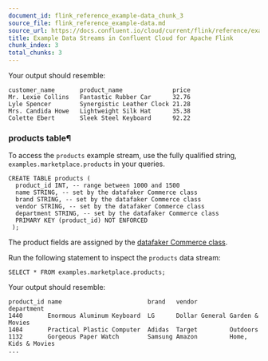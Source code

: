 ```yaml
---
document_id: flink_reference_example-data_chunk_3
source_file: flink_reference_example-data.md
source_url: https://docs.confluent.io/cloud/current/flink/reference/example-data.html
title: Example Data Streams in Confluent Cloud for Apache Flink
chunk_index: 3
total_chunks: 3
---
```


Your output should resemble:

    customer_name       product_name              price
    Mr. Lexie Collins   Fantastic Rubber Car      32.76
    Lyle Spencer        Synergistic Leather Clock 21.28
    Mrs. Candida Howe   Lightweight Silk Hat      35.38
    Colette Ebert       Sleek Steel Keyboard      92.22

### products table¶

To access the `products` example stream, use the fully qualified string, `examples.marketplace.products` in your queries.

    CREATE TABLE products (
      product_id INT, -- range between 1000 and 1500
      name STRING, -- set by the datafaker Commerce class
      brand STRING, -- set by the datafaker Commerce class
      vendor STRING, -- set by the datafaker Commerce class
      department STRING, -- set by the datafaker Commerce class
      PRIMARY KEY (product_id) NOT ENFORCED
     );

The product fields are assigned by the [datafaker Commerce class](https://javadoc.io/static/net.datafaker/datafaker/2.1.0/net.datafaker/net/datafaker/providers/base/Commerce.html).

Run the following statement to inspect the `products` data stream:

    SELECT * FROM examples.marketplace.products;

Your output should resemble:

    product_id name                        brand   vendor         department
    1440       Enormous Aluminum Keyboard  LG      Dollar General Garden & Movies
    1404       Practical Plastic Computer  Adidas  Target         Outdoors
    1132       Gorgeous Paper Watch        Samsung Amazon         Home, Kids & Movies
    ...
